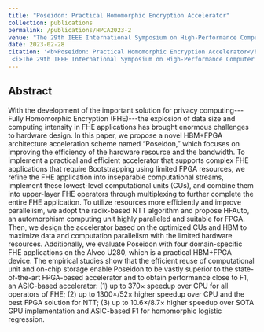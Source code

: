 ```yaml
---
title: "Poseidon: Practical Homomorphic Encryption Accelerator"
collection: publications
permalink: /publications/HPCA2023-2
venue: "The 29th IEEE International Symposium on High-Performance Computer Architecture (HPCA2023)"
date: 2023-02-28
citation: '<b>Poseidon: Practical Homomorphic Encryption Accelerator</b>. Yinghao Yang, Huaizhi Zhang, Shengyu Fan, Hang Lu, <b>Mingzhe Zhang</b>, Xiaowei Li.
 <i>The 29th IEEE International Symposium on High-Performance Computer Architecture</i>. <b>HPCA2023</b>.'
---
```


## Abstract
With the development of the important solution for privacy computing---Fully Homomorphic Encryption (FHE)---the explosion of data size and computing intensity in FHE applications has brought enormous challenges to hardware design. In this paper, we propose a novel HBM+FPGA architecture acceleration scheme named “Poseidon,” which focuses on improving the efficiency of the hardware resource and the bandwidth. To implement a practical and efficient accelerator that supports complex FHE applications that require Bootstrapping using limited FPGA resources, we refine the FHE application into inseparable computational streams, implement these lowest-level computational units (CUs), and combine them into upper-layer FHE operators through multiplexing to further complete the entire FHE application. To utilize resources more efficiently and improve parallelism, we adopt the radix-based NTT algorithm and propose HFAuto, an automorphism computing unit highly paralleled and suitable for FPGA. Then, we design the accelerator based on the optimized CUs and HBM to maximize data and computation parallelism with the limited hardware resources. Additionally, we evaluate Poseidon with four domain-specific FHE applications on the Alveo U280, which is a practical HBM+FPGA device. The empirical studies show that the efficient reuse of computational unit and on-chip storage enable Poseidon to be vastly superior to the state-of-the-art FPGA-based accelerator and to obtain performance close to F1, an ASIC-based accelerator: (1) up to 370× speedup over CPU for all operators of FHE; (2) up to 1300×/52× higher speedup over CPU and the best FPGA solution for NTT; (3) up to 10.6×/8.7× higher speedup over SOTA GPU implementation and ASIC-based F1 for homomorphic logistic regression.